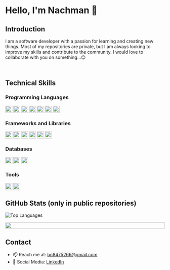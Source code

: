 # Hello, I'm Nachman 👋

## Introduction
I am a software developer with a passion for learning and creating new things. Most of my repositories are private, but I am always looking to improve my skills and contribute to the community. I would love to collaborate with you on something...😉

<br clear="left"/>

## Technical Skills



### Programming Languages
<img width="22px" title="Java" align="left" src="https://raw.githubusercontent.com/rahulbanerjee26/githubAboutMeGenerator/main/icons/java.svg">
<img width="22px" title="Python" align="left" src="https://raw.githubusercontent.com/rahulbanerjee26/githubAboutMeGenerator/main/icons/python.svg">
<img width="22px" title="C" align="left" src="https://raw.githubusercontent.com/rahulbanerjee26/githubAboutMeGenerator/main/icons/c.svg">
<img width="22px" title="HTML" align="left" src="https://raw.githubusercontent.com/rahulbanerjee26/githubAboutMeGenerator/main/icons/html.svg">
<img width="22px" title="CSS" align="left" src="https://raw.githubusercontent.com/rahulbanerjee26/githubAboutMeGenerator/main/icons/css.svg">
<img width="22px" title="JavaScript" align="left" src="https://raw.githubusercontent.com/rahulbanerjee26/githubAboutMeGenerator/main/icons/javascript.svg">
<img width="22px" title="TypeScript" align="left" src="https://raw.githubusercontent.com/rahulbanerjee26/githubAboutMeGenerator/main/icons/typescript.svg">

<br clear="left"/>

### Frameworks and Libraries

<img width="22px" title="React" align="left" src="https://raw.githubusercontent.com/rahulbanerjee26/githubAboutMeGenerator/main/icons/reactjs.svg">
<img width="22px" title="Next.js" align="left" src="https://raw.githubusercontent.com/rahulbanerjee26/githubAboutMeGenerator/main/icons/nextjs.svg">
<img width="22px" title="Node.js" align="left" src="https://raw.githubusercontent.com/rahulbanerjee26/githubAboutMeGenerator/main/icons/nodejs.svg">
<img width="22px" title="Express.js" align="left" src="https://raw.githubusercontent.com/rahulbanerjee26/githubAboutMeGenerator/main/icons/express.svg">
<img width="22px" title="tanstack-table" align="left" src="https://tanstack.com/_build/assets/logo-color-100w-br5_Ikqp.png">
<img width="22px" title="React Router" align="left" src="https://reactrouter.com/_brand/React%20Router%20Brand%20Assets/React%20Router%20Logo/Light.svg">
<br clear="left"/>

### Databases

<img width="22px" title="MySQL" align="left" src="https://raw.githubusercontent.com/rahulbanerjee26/githubAboutMeGenerator/main/icons/mysql.svg">
<img width="22px" title="MongoDB" align="left" src="https://raw.githubusercontent.com/rahulbanerjee26/githubAboutMeGenerator/main/icons/mongodb.svg">
<img width="22px" title="Mongoose" align="left" src="https://mongoosejs.com/docs/images/mongoose5_62x30_transparent.png">

<br clear="left"/>

### Tools

<img width="22px" title="Git" align="left" src="https://raw.githubusercontent.com/rahulbanerjee26/githubAboutMeGenerator/main/icons/git.svg">
<img width="22px" title="GitHub" align="left" src="https://raw.githubusercontent.com/rahulbanerjee26/githubAboutMeGenerator/main/icons/github.svg">

<br clear="left"/>

## GitHub Stats (only in public repositories)
<!--
<p>
<picture>
  <source media="(prefers-color-scheme: dark)" srcset="https://github-readme-stats.vercel.app/api?username=Nachman-Libermensh&show_icons=true&theme=dark">
  <img alt="Nachman-Libermensh's GitHub Stats" src="https://github-readme-stats.vercel.app/api?username=Nachman-Libermensh&show_icons=true&theme=default">
</picture>
</p>
-->
<p>
<picture>
  <source media="(prefers-color-scheme: dark)" srcset="https://github-readme-stats.vercel.app/api/top-langs/?username=Nachman-Libermensh&layout=compact&theme=dark">
  <img alt="Top Languages" src="https://github-readme-stats.vercel.app/api/top-langs/?username=Nachman-Libermensh&layout=compact&theme=default">
</picture>
</p>
<!--
## Major Projects
- **Project A**: A brief description of the project and what it does.
- **Project B**: A brief description of the project and what it does.
- **Project C**: A brief description of the project and what it does.
-->

<img width="100%" height="20px" src="https://camo.githubusercontent.com/4a5f2a185ba8add838b82fdf3904bc8e5c0723b56f44c60099256a3e8d038977/68747470733a2f2f692e696d6775722e636f6d2f644261534b57462e676966">

## Contact

- 📫 Reach me at: [bn8475266@gmail.com](mailto:nachman@example.com)
- 🔗 Social Media: [LinkedIn](https://www.linkedin.com)

